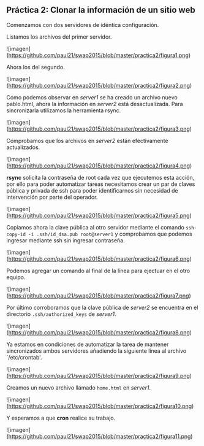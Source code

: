 Práctica 2: Clonar la información de un sitio web
-------------------------------------------------

Comenzamos con dos servidores de idéntica configuración.

Listamos los archivos del primer servidor.

![imagen] (https://github.com/paul21/swap2015/blob/master/practica2/figura1.png)

Ahora los del segundo.

![imagen] (https://github.com/paul21/swap2015/blob/master/practica2/figura2.png)

Como podemos observar en *server1* se ha creado un archivo nuevo pablo.html, ahora la información en *server2* está desactualizada. Para sincronizarla utilizamos la herramienta rsync.

![imagen] (https://github.com/paul21/swap2015/blob/master/practica2/figura3.png)

Comprobamos que los archivos en *server2* están efectivamente actualizados.

![imagen] (https://github.com/paul21/swap2015/blob/master/practica2/figura4.png)

**rsync** solicita la contraseña de root cada vez que ejecutemos esta acción, por ello para poder automatizar tareas necesitamos crear un par de claves pública y privada de ssh para poder identificarnos sin necesidad de intervención por parte del operador.

![imagen] (https://github.com/paul21/swap2015/blob/master/practica2/figura5.png)

Copiamos ahora la clave pública al otro servidor mediante el comando `ssh-copy-id -i .ssh/id_dsa.pub root@server1` y comprobamos que podemos ingresar mediante ssh sin ingresar contraseña.

![imagen] (https://github.com/paul21/swap2015/blob/master/practica2/figura6.png)

Podemos agregar un comando al final de la línea para ejectuar en el otro equipo.

![imagen] (https://github.com/paul21/swap2015/blob/master/practica2/figura7.png)

Por último corroboramos que la clave pública de *server2* se encuentra en el directorio `.ssh/authorized_keys` de *server1*.

![imagen] (https://github.com/paul21/swap2015/blob/master/practica2/figura8.png)

Ya estamos en condiciones de automatizar la tarea de mantener sincronizados ambos servidores añadiendo la siguiente línea al archivo `/etc/crontab'.

![imagen] (https://github.com/paul21/swap2015/blob/master/practica2/figura9.png)

Creamos un nuevo archivo llamado `home.html` en *server1*.

![imagen] (https://github.com/paul21/swap2015/blob/master/practica2/figura10.png)

Y esperamos a que **cron** realice su trabajo.

![imagen] (https://github.com/paul21/swap2015/blob/master/practica2/figura11.png)

